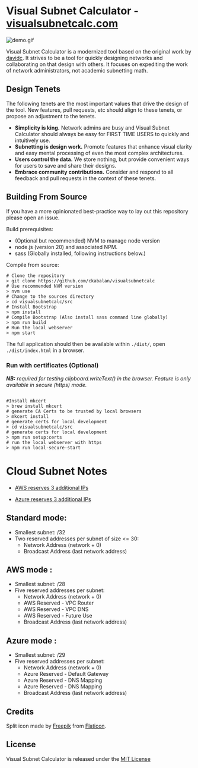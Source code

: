 # Visual Subnet Calculator - [visualsubnetcalc.com](https://visualsubnetcalc.com)

![demo.gif](src%2Fdemo.gif)

Visual Subnet Calculator is a modernized tool based on the original work by [davidc](https://github.com/davidc/subnets).
It strives to be a tool for quickly designing networks and collaborating on that design with others. It focuses on
expediting the work of network administrators, not academic subnetting math.

## Design Tenets

The following tenets are the most important values that drive the design of the tool. New features, pull requests, etc
should align to these tenets, or propose an adjustment to the tenets.

- **Simplicity is king.** Network admins are busy and Visual Subnet Calculator should always be easy for FIRST TIME USERS to
  quickly and intuitively use.
- **Subnetting is design work.** Promote features that enhance visual clarity and easy mental processing of even the most
  complex architectures.
- **Users control the data.** We store nothing, but provide convenient ways for users to save and share their designs.
- **Embrace community contributions.** Consider and respond to all feedback and pull requests in the context of these
  tenets.

## Building From Source

If you have a more opinionated best-practice way to lay out this repository please open an issue.

Build prerequisites:
- (Optional but recommended) NVM to manage node version
- node.js (version 20) and associated NPM.
- sass (Globally installed, following instructions below.)

Compile from source:

```shell
# Clone the repository
> git clone https://github.com/ckabalan/visualsubnetcalc
# Use recommended NVM version
> nvm use
# Change to the sources directory
> cd visualsubnetcalc/src
# Install Bootstrap
> npm install
# Compile Bootstrap (Also install sass command line globally)
> npm run build
# Run the local webserver
> npm start
```



The full application should then be available within `./dist/`, open `./dist/index.html` in a browser.

### Run with certificates (Optional)

***NB:*** *required for testing clipboard.writeText() in the browser. Feature is only available in secure (https) mode.*

```shell

#Install mkcert
> brew install mkcert
# generate CA Certs to be trusted by local browsers
> mkcert install
# generate certs for local development
> cd visualsubnetcalc/src
# generate certs for local development
> npm run setup:certs
# run the local webserver with https
> npm run local-secure-start
````

# Cloud Subnet Notes

- [AWS reserves 3 additional IPs](https://docs.aws.amazon.com/vpc/latest/userguide/subnet-sizing.html)

- [Azure reserves 3 additional IPs](https://learn.microsoft.com/en-us/azure/virtual-network/virtual-networks-faq#are-there-any-restrictions-on-using-ip-addresses-within-these-subnets)


## Standard mode:
   - Smallest subnet: /32
   - Two reserved addresses per subnet of size <= 30:
     - Network Address (network + 0)
     - Broadcast Address (last network address)
##  AWS mode :
   - Smallest subnet: /28
   - Five reserved addresses per subnet:
     - Network Address (network + 0)
     - AWS Reserved - VPC Router
     - AWS Reserved - VPC DNS
     - AWS Reserved - Future Use
     - Broadcast Address (last network address)
## Azure mode :
   - Smallest subnet: /29
   - Five reserved addresses per subnet:
     - Network Address (network + 0)
     - Azure Reserved - Default Gateway
     - Azure Reserved - DNS Mapping
     - Azure Reserved - DNS Mapping
     - Broadcast Address (last network address)



## Credits

Split icon made by [Freepik](https://www.flaticon.com/authors/freepik) from [Flaticon](https://www.flaticon.com/).

## License

Visual Subnet Calculator is released under the [MIT License](https://opensource.org/licenses/MIT)

